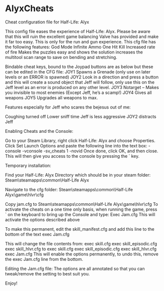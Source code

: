 # AlyxCheats
Cheat configuration file for Half-Life: Alyx

This config file eases the experience of Half-Life: Alyx. Please be aware that this will ruin the excellent game balancing Valve has provided and make it far too easy. This is only for the run and gun experience.
This cfg file has the following features:
God Mode
Infinite Ammo
One Hit Kill
Increased rate of fire
Makes the puzzles easy and shows the solution
increases the multitool scan range to save on bending and stretching.

Bindable cheat keys, bound to the Joypad buttons are as below but these can be edited in the CFG file:
JOY1	Spawns a Grenade (only use on later levels or an ERROR is spawned)
JOY2	Look in a direction and press a button and this will create a sound object that Jeff will follow, only use this on the Jeff level as an error is produced on any other level. 
JOY3	Notarget – Makes you invisible to most enemies (Except Jeff, he’s a scamp!) 
JOY4	Gives all weapons
JOY5	Upgrades all weapons to max. 


Features especially for Jeff who scares the bejesus out of me:

Coughing turned off 
Lower sniff time
Jeff is less aggressive
JOY2 distracts Jeff


Enabling Cheats and the Console:

Go to your Steam Library, right click Half-Life: Alyx and choose Properties.
Click Set Launch Options and paste the following line into the text box:
 -console -vconsole -sv_cheats 1 -novid
Once done, click OK, and then close. This will then give you access to the console by pressing the ` key.

Temporary installation:

Find your Half-Life: Alyx Directory which should be in your steam folder:
Steam\steamapps\common\Half-Life Alyx

Navigate to the cfg folder:
Steam\steamapps\common\Half-Life Alyx\game\hlvr\cfg

Copy jam.cfg to 
Steam\steamapps\common\Half-Life Alyx\game\hlvr\cfg
To activate the cheats on a one time only basis, when running the game, press ` on the keyboard to bring up the Console and type:
Exec Jam.cfg
This will activate the options described above

To make this permanent, edit the skill_manifest.cfg and add this line to the bottom of the text
exec Jam.cfg

This will change the file contents from:
exec skill.cfg
exec skill_episodic.cfg
exec skill_hlvr.cfg
to
exec skill.cfg
exec skill_episodic.cfg
exec skill_hlvr.cfg
exec Jam.cfg
This will enable the options permanently, to undo this, remove the exec Jam.cfg line from the bottom. 

Editing the Jam.cfg file:
The options are all annotated so that you can tweak/remove the setting to best suit you. 

Enjoy!

